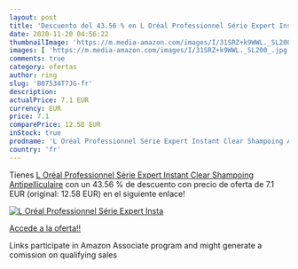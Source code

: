 ```yaml
---
layout: post
title: 'Descuento del 43.56 % en L Oréal Professionnel Série Expert Insta'
date: 2020-11-20 04:56:22
thumbnailImage: 'https://m.media-amazon.com/images/I/31SRZ+k9WWL._SL200_.jpg'
images: [ 'https://m.media-amazon.com/images/I/31SRZ+k9WWL._SL200_.jpg' ]
comments: true
category: ofertas
author: ring
slug: 'B07534T7JG-fr'
description:
actualPrice: 7.1 EUR
currency: EUR
price: 7.1
comparePrice: 12.58 EUR
inStock: true
prodname: 'L Oréal Professionnel Série Expert Instant Clear Shampoing Antipelliculaire'
country: 'fr'
---
```


Tienes [L Oréal Professionnel Série Expert Instant Clear Shampoing Antipelliculaire](https://www.amazon.fr/dp/B07534T7JG/?tag=tolees0d-21) con un 43.56 % de descuento con precio de oferta de 7.1 EUR (original: 12.58 EUR) en el siguiente enlace!

[![L Oréal Professionnel Série Expert Insta](https://m.media-amazon.com/images/I/31SRZ+k9WWL._SL200_.jpg)](https://www.amazon.fr/dp/B07534T7JG/?tag=tolees0d-21)

[Accede a la oferta!!](https://www.amazon.fr/dp/B07534T7JG/?tag=tolees0d-21)

Links participate in Amazon Associate program and might generate a comission on qualifying sales


